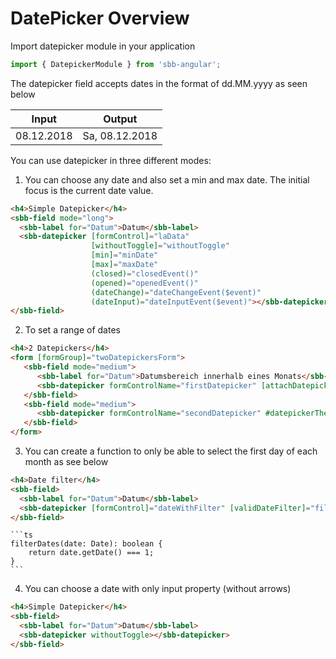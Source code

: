 # DatePicker Overview

Import datepicker module in your application 

```ts
import { DatepickerModule } from 'sbb-angular';
```
The datepicker field accepts dates in the format of dd.MM.yyyy as seen below

| Input              | Output         |
| ------------------ | -------------- |
| 08.12.2018         | Sa, 08.12.2018 |

You can use datepicker in three different modes:

1. You can choose any date and also set a min and max date. The initial focus is the current date value.
```html
<h4>Simple Datepicker</h4>
<sbb-field mode="long">
  <sbb-label for="Datum">Datum</sbb-label> 
  <sbb-datepicker [formControl]="laData"
                  [withoutToggle]="withoutToggle"
                  [min]="minDate"
                  [max]="maxDate"
                  (closed)="closedEvent()"
                  (opened)="openedEvent()"
                  (dateChange)="dateChangeEvent($event)"
                  (dateInput)="dateInputEvent($event)"></sbb-datepicker>
</sbb-field>
```

2. To set a range of dates
```html
<h4>2 Datepickers</h4>
<form [formGroup]="twoDatepickersForm">
   <sbb-field mode="medium">
      <sbb-label for="Datum">Datumsbereich innerhalb eines Monats</sbb-label>
      <sbb-datepicker formControlName="firstDatepicker" [attachDatepicker]="datepickerTheSecond" withArrows></sbb-datepicker>
   </sbb-field>
   <sbb-field mode="medium">
      <sbb-datepicker formControlName="secondDatepicker" #datepickerTheSecond withArrows></sbb-datepicker>
   </sbb-field>
</form>
```

3. You can create a function to only be able to select the first day of each month as see below
```html
<h4>Date filter</h4>
<sbb-field>
  <sbb-label for="Datum">Datum</sbb-label>  
  <sbb-datepicker [formControl]="dateWithFilter" [validDateFilter]="filterDates" withArrows></sbb-datepicker>
</sbb-field>
```
    ```ts
    filterDates(date: Date): boolean {
        return date.getDate() === 1;
    }
    ```

4. You can choose a date with only input property (without arrows)
```html
<h4>Simple Datepicker</h4>
<sbb-field>
  <sbb-label for="Datum">Datum</sbb-label> 
  <sbb-datepicker withoutToggle></sbb-datepicker>
</sbb-field>
```






